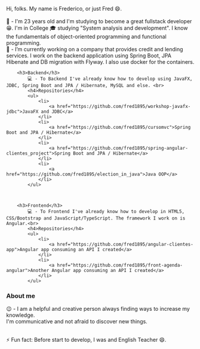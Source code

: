 Hi, folks. My name is Frederico, or just Fred 😄. </br></br>
💬 - I'm 23 years old and I'm studying to become a great fullstack developer 😁. I'm in College 🎓 studying "System analysis and development". I know the fundamentals of object-oriented programming and functional programming.
</br>
🔭 - I’m currently working on a company that provides credit and lending services. I work on the backend application using Spring Boot, JPA Hibenate and DB migration with Flyway. I also use docker for the containers.
</hr>

        <h3>Backend</h3>
            💻 - To Backend I've already know how to develop using JavaFX, JDBC, Spring Boot and JPA / Hibernate, MySQL and else. <br>
            <h4>Repositories</h4>
            <ul>
                <li>
                    <a href="https://github.com/fred1895/workshop-javafx-jdbc">JavaFX and JDBC</a>
                </li>
                <li>
                    <a href="https://github.com/fred1895/cursomvc">Spring Boot and JPA / Hibernate</a>
                </li>
                <li>
                    <a href="https://github.com/fred1895/spring-angular-clientes_project">Spring Boot and JPA / Hibernate</a>
                </li>
                <li>
                    <a href="https://github.com/fred1895/election_in_java">Java OOP</a>
                </li>
            </ul>        
   
    

        <h3>Frontend</h3>
            💻 - To Frontend I've already know how to develop in HTML5, CSS/Bootstrap and JavaScript/TypeScript. The framework I work on is Angular.<br>
            <h4>Repositories</h4>
            <ul>
                <li>
                    <a href="https://github.com/fred1895/angular-clientes-app">Angular app consuming an API I created</a>
                </li>
                <li>
                    <a href="https://github.com/fred1895/front-agenda-angular">Another Angular app consuming an API I created</a>
                </li>
            </ul>

</hr>
<h3>About me</h3>
😉 - I am a helpful and creative person always finding ways to increase my knowledge. 
<br>
I'm communicative and not afraid to discover new things.
</br></br>

⚡ Fun fact: Before start to develop, I was and English Teacher 😄.

<!--
**fred1895/fred1895** is a ✨ _special_ ✨ repository because its `README.md` (this file) appears on your GitHub profile.

Here are some ideas to get you started:


- 🌱 I’m currently learning ...
- 👯 I’m looking to collaborate on ...
- 🤔 I’m looking for help with ...
- 💬 Ask me about ...
- 📫 How to reach me: ...
- 😄 Pronouns: ...
- ⚡ Fun fact: ...
-->
